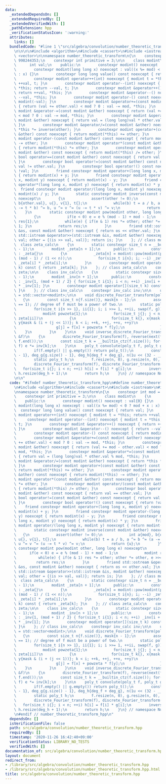 ```yaml
---
data:
  _extendedDependsOn: []
  _extendedRequiredBy: []
  _extendedVerifiedWith: []
  _pathExtension: hpp
  _verificationStatusIcon: ':warning:'
  attributes:
    links: []
  bundledCode: "#line 1 \"src/algebra/convolution/number_theoretic_transform.hpp\"\
    \n\n\n\n#include <algorithm>\n#include <cassert>\n#include <iostream>\n#include\
    \ <vector>\n\nnamespace number_theoretic_transform\n{\n    constexpr int mod =\
    \ 998244353;\n    constexpr int primitive = 3;\n\n    class modint\n    {\n  \
    \      int val;\n    public:\n        constexpr modint() noexcept : val{0} {}\n\
    \        constexpr modint(long long x) noexcept : val((x %= mod) < 0 ? mod + x\
    \ : x) {}\n        constexpr long long value() const noexcept { return val; }\n\
    \        constexpr modint operator++(int) noexcept { modint t = *this; return\
    \ ++val, t; }\n        constexpr modint operator--(int) noexcept { modint t =\
    \ *this; return --val, t; }\n        constexpr modint &operator++() noexcept {\
    \ return ++val, *this; }\n        constexpr modint &operator--() noexcept { return\
    \ --val, *this; }\n        constexpr modint operator-() const noexcept { return\
    \ modint(-val); }\n        constexpr modint &operator+=(const modint &other) noexcept\
    \ { return (val += other.val) < mod ? 0 : val -= mod, *this; }\n        constexpr\
    \ modint &operator-=(const modint &other) noexcept { return (val += mod - other.val)\
    \ < mod ? 0 : val -= mod, *this; }\n        constexpr modint &operator*=(const\
    \ modint &other) noexcept { return val = (long long)val * other.val % mod, *this;\
    \ }\n        constexpr modint &operator/=(const modint &other) noexcept { return\
    \ *this *= inverse(other); }\n        constexpr modint operator+(const modint\
    \ &other) const noexcept { return modint(*this) += other; }\n        constexpr\
    \ modint operator-(const modint &other) const noexcept { return modint(*this)\
    \ -= other; }\n        constexpr modint operator*(const modint &other) const noexcept\
    \ { return modint(*this) *= other; }\n        constexpr modint operator/(const\
    \ modint &other) const noexcept { return modint(*this) /= other; }\n        constexpr\
    \ bool operator==(const modint &other) const noexcept { return val == other.val;\
    \ }\n        constexpr bool operator!=(const modint &other) const noexcept { return\
    \ val != other.val; }\n        constexpr bool operator!() const noexcept { return\
    \ !val; }\n        friend constexpr modint operator+(long long x, modint y) noexcept\
    \ { return modint(x) + y; }\n        friend constexpr modint operator-(long long\
    \ x, modint y) noexcept { return modint(x) - y; }\n        friend constexpr modint\
    \ operator*(long long x, modint y) noexcept { return modint(x) * y; }\n      \
    \  friend constexpr modint operator/(long long x, modint y) noexcept { return\
    \ modint(x) / y; }\n        static constexpr modint inverse(const modint &other)\
    \ noexcept\n        {\n            assert(other != 0);\n            int a{mod},\
    \ b{other.val}, u{}, v{1}, t{};\n            while(b) t = a / b, a ^= b ^= (a\
    \ -= t * b) ^= b, u ^= v ^= (u -= t * v) ^= v;\n            return {u};\n    \
    \    }\n        static constexpr modint pow(modint other, long long e) noexcept\n\
    \        {\n            if(e < 0) e = e % (mod - 1) + mod - 1;\n            modint\
    \ res{1};\n            while(e) { if(e & 1) res *= other; other *= other, e >>=\
    \ 1; }\n            return res;\n        }\n        friend std::ostream &operator<<(std::ostream\
    \ &os, const modint &other) noexcept { return os << other.val; }\n        friend\
    \ std::istream &operator>>(std::istream &is, modint &other) noexcept { long long\
    \ val; other = {(is >> val, val)}; return is; }\n    }; // class modint\n\n  \
    \  class zeta_calc\n    {\n        static constexpr size_t n = __builtin_ctz(mod\
    \ - 1);\n        modint _zeta[n + 1];\n      public:\n        constexpr zeta_calc()\
    \ : _zeta{}\n        {\n            _zeta[n] = modint::pow(modint(primitive),\
    \ (mod - 1) / (1 << n));\n            for(size_t i{n}; i; --i) _zeta[i - 1] =\
    \ _zeta[i] * _zeta[i];\n        }\n        constexpr modint operator[](size_t\
    \ k) const { return _zeta[k]; }\n    }; // class zeta_calc\n    constexpr zeta_calc\
    \ zeta;\n\n    class inv_calc\n    {\n        static constexpr size_t n = __builtin_ctz(mod\
    \ - 1);\n        modint _inv[n + 1];\n      public:\n        constexpr inv_calc()\
    \ : _inv{1, (mod + 1) / 2} { for(size_t i{1}; i < n; ++i) _inv[i + 1] = _inv[i]\
    \ * _inv[1]; }\n        constexpr modint operator[](size_t k) const { return _inv[k];\
    \ }\n    }; // class inv_calc\n    constexpr inv_calc inv;\n\n    using poly_t\
    \ = std::vector<modint>;\n\n    void discrete_Fourier_transform(poly_t &f)\n \
    \   {\n        const size_t n{f.size()}, mask{n - 1};\n        assert(__builtin_popcount(n)\
    \ == 1); // degree of f must be a power of two.\n        static poly_t g; g.resize(n);\n\
    \        for(size_t i{n >> 1}, ii{1}; i; i >>= 1, ++ii, swap(f, g))\n        {\n\
    \            modint powzeta{1};\n            for(size_t j{}; j < n; powzeta *=\
    \ zeta[ii])\n            {\n                for(size_t k{}, x{mask & j << 1},\
    \ y{mask & (i + (j << 1))}; k < i; ++k, ++j, ++x, ++y)\n                {\n  \
    \                  g[j] = f[x] + powzeta * f[y];\n                }\n        \
    \    }\n        }\n    }\n\n    void inverse_discrete_Fourier_transform(poly_t\
    \ &f)\n    {\n        discrete_Fourier_transform(f), reverse(next(f.begin()),\
    \ f.end());\n        const size_t k = __builtin_ctz(f.size()); for(modint &e :\
    \ f) e *= inv[k];\n    }\n\n    poly_t convolute(poly_t f, poly_t g)\n    {\n\
    \        if(f.empty() || g.empty()) return poly_t();\n        const size_t deg_f{f.size()\
    \ - 1}, deg_g{g.size() - 1}, deg_h{deg_f + deg_g}, n(1u << (32 - __builtin_clz(deg_h)));\n\
    \        static poly_t h;\n        f.resize(n, 0), g.resize(n, 0), h.resize(n);\n\
    \        discrete_Fourier_transform(f), discrete_Fourier_transform(g);\n     \
    \   for(size_t i{}; i < n; ++i) h[i] = f[i] * g[i];\n        inverse_discrete_Fourier_transform(h);\
    \ h.resize(deg_h + 1);\n        return h;\n    }\n} // namespace Number_theoretic_transform\n\
    \n\n"
  code: "#ifndef number_theoretic_transform_hpp\n#define number_theoretic_transform_hpp\n\
    \n#include <algorithm>\n#include <cassert>\n#include <iostream>\n#include <vector>\n\
    \nnamespace number_theoretic_transform\n{\n    constexpr int mod = 998244353;\n\
    \    constexpr int primitive = 3;\n\n    class modint\n    {\n        int val;\n\
    \    public:\n        constexpr modint() noexcept : val{0} {}\n        constexpr\
    \ modint(long long x) noexcept : val((x %= mod) < 0 ? mod + x : x) {}\n      \
    \  constexpr long long value() const noexcept { return val; }\n        constexpr\
    \ modint operator++(int) noexcept { modint t = *this; return ++val, t; }\n   \
    \     constexpr modint operator--(int) noexcept { modint t = *this; return --val,\
    \ t; }\n        constexpr modint &operator++() noexcept { return ++val, *this;\
    \ }\n        constexpr modint &operator--() noexcept { return --val, *this; }\n\
    \        constexpr modint operator-() const noexcept { return modint(-val); }\n\
    \        constexpr modint &operator+=(const modint &other) noexcept { return (val\
    \ += other.val) < mod ? 0 : val -= mod, *this; }\n        constexpr modint &operator-=(const\
    \ modint &other) noexcept { return (val += mod - other.val) < mod ? 0 : val -=\
    \ mod, *this; }\n        constexpr modint &operator*=(const modint &other) noexcept\
    \ { return val = (long long)val * other.val % mod, *this; }\n        constexpr\
    \ modint &operator/=(const modint &other) noexcept { return *this *= inverse(other);\
    \ }\n        constexpr modint operator+(const modint &other) const noexcept {\
    \ return modint(*this) += other; }\n        constexpr modint operator-(const modint\
    \ &other) const noexcept { return modint(*this) -= other; }\n        constexpr\
    \ modint operator*(const modint &other) const noexcept { return modint(*this)\
    \ *= other; }\n        constexpr modint operator/(const modint &other) const noexcept\
    \ { return modint(*this) /= other; }\n        constexpr bool operator==(const\
    \ modint &other) const noexcept { return val == other.val; }\n        constexpr\
    \ bool operator!=(const modint &other) const noexcept { return val != other.val;\
    \ }\n        constexpr bool operator!() const noexcept { return !val; }\n    \
    \    friend constexpr modint operator+(long long x, modint y) noexcept { return\
    \ modint(x) + y; }\n        friend constexpr modint operator-(long long x, modint\
    \ y) noexcept { return modint(x) - y; }\n        friend constexpr modint operator*(long\
    \ long x, modint y) noexcept { return modint(x) * y; }\n        friend constexpr\
    \ modint operator/(long long x, modint y) noexcept { return modint(x) / y; }\n\
    \        static constexpr modint inverse(const modint &other) noexcept\n     \
    \   {\n            assert(other != 0);\n            int a{mod}, b{other.val},\
    \ u{}, v{1}, t{};\n            while(b) t = a / b, a ^= b ^= (a -= t * b) ^= b,\
    \ u ^= v ^= (u -= t * v) ^= v;\n            return {u};\n        }\n        static\
    \ constexpr modint pow(modint other, long long e) noexcept\n        {\n      \
    \      if(e < 0) e = e % (mod - 1) + mod - 1;\n            modint res{1};\n  \
    \          while(e) { if(e & 1) res *= other; other *= other, e >>= 1; }\n   \
    \         return res;\n        }\n        friend std::ostream &operator<<(std::ostream\
    \ &os, const modint &other) noexcept { return os << other.val; }\n        friend\
    \ std::istream &operator>>(std::istream &is, modint &other) noexcept { long long\
    \ val; other = {(is >> val, val)}; return is; }\n    }; // class modint\n\n  \
    \  class zeta_calc\n    {\n        static constexpr size_t n = __builtin_ctz(mod\
    \ - 1);\n        modint _zeta[n + 1];\n      public:\n        constexpr zeta_calc()\
    \ : _zeta{}\n        {\n            _zeta[n] = modint::pow(modint(primitive),\
    \ (mod - 1) / (1 << n));\n            for(size_t i{n}; i; --i) _zeta[i - 1] =\
    \ _zeta[i] * _zeta[i];\n        }\n        constexpr modint operator[](size_t\
    \ k) const { return _zeta[k]; }\n    }; // class zeta_calc\n    constexpr zeta_calc\
    \ zeta;\n\n    class inv_calc\n    {\n        static constexpr size_t n = __builtin_ctz(mod\
    \ - 1);\n        modint _inv[n + 1];\n      public:\n        constexpr inv_calc()\
    \ : _inv{1, (mod + 1) / 2} { for(size_t i{1}; i < n; ++i) _inv[i + 1] = _inv[i]\
    \ * _inv[1]; }\n        constexpr modint operator[](size_t k) const { return _inv[k];\
    \ }\n    }; // class inv_calc\n    constexpr inv_calc inv;\n\n    using poly_t\
    \ = std::vector<modint>;\n\n    void discrete_Fourier_transform(poly_t &f)\n \
    \   {\n        const size_t n{f.size()}, mask{n - 1};\n        assert(__builtin_popcount(n)\
    \ == 1); // degree of f must be a power of two.\n        static poly_t g; g.resize(n);\n\
    \        for(size_t i{n >> 1}, ii{1}; i; i >>= 1, ++ii, swap(f, g))\n        {\n\
    \            modint powzeta{1};\n            for(size_t j{}; j < n; powzeta *=\
    \ zeta[ii])\n            {\n                for(size_t k{}, x{mask & j << 1},\
    \ y{mask & (i + (j << 1))}; k < i; ++k, ++j, ++x, ++y)\n                {\n  \
    \                  g[j] = f[x] + powzeta * f[y];\n                }\n        \
    \    }\n        }\n    }\n\n    void inverse_discrete_Fourier_transform(poly_t\
    \ &f)\n    {\n        discrete_Fourier_transform(f), reverse(next(f.begin()),\
    \ f.end());\n        const size_t k = __builtin_ctz(f.size()); for(modint &e :\
    \ f) e *= inv[k];\n    }\n\n    poly_t convolute(poly_t f, poly_t g)\n    {\n\
    \        if(f.empty() || g.empty()) return poly_t();\n        const size_t deg_f{f.size()\
    \ - 1}, deg_g{g.size() - 1}, deg_h{deg_f + deg_g}, n(1u << (32 - __builtin_clz(deg_h)));\n\
    \        static poly_t h;\n        f.resize(n, 0), g.resize(n, 0), h.resize(n);\n\
    \        discrete_Fourier_transform(f), discrete_Fourier_transform(g);\n     \
    \   for(size_t i{}; i < n; ++i) h[i] = f[i] * g[i];\n        inverse_discrete_Fourier_transform(h);\
    \ h.resize(deg_h + 1);\n        return h;\n    }\n} // namespace Number_theoretic_transform\n\
    \n#endif // number_theoretic_transform_hpp\n"
  dependsOn: []
  isVerificationFile: false
  path: src/algebra/convolution/number_theoretic_transform.hpp
  requiredBy: []
  timestamp: '2020-11-26 16:42:40+09:00'
  verificationStatus: LIBRARY_NO_TESTS
  verifiedWith: []
documentation_of: src/algebra/convolution/number_theoretic_transform.hpp
layout: document
redirect_from:
- /library/src/algebra/convolution/number_theoretic_transform.hpp
- /library/src/algebra/convolution/number_theoretic_transform.hpp.html
title: src/algebra/convolution/number_theoretic_transform.hpp
---
```

